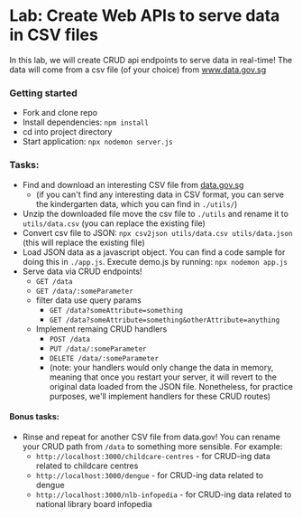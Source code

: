 # Lab: Create Web APIs to serve data in CSV files

In this lab, we will create CRUD api endpoints to serve data in real-time! The data will come from a csv file (of your choice) from www.data.gov.sg

### Getting started
- Fork and clone repo
- Install dependencies: `npm install`
- cd into project directory
- Start application: `npx nodemon server.js`

### Tasks:

- Find and download an interesting CSV file from [data.gov.sg](https://data.gov.sg/dataset?groups=society)
  - (if you can't find any interesting data in CSV format, you can serve the kindergarten data, which you can find in `./utils/`)
- Unzip the downloaded file move the csv file to `./utils` and rename it to `utils/data.csv` (you can replace the existing file)
- Convert csv file to JSON: `npx csv2json utils/data.csv utils/data.json` (this will replace the existing file)
- Load JSON data as a javascript object. You can find a code sample for doing this in `./app.js`. Execute demo.js by running: `npx nodemon app.js`
- Serve data via CRUD endpoints!
  - `GET /data`
  - `GET /data/:someParameter`
  - filter data use query params
    - `GET /data?someAttribute=something`
    - `GET /data?someAttribute=something&otherAttribute=anything`
  - Implement remaing CRUD handlers
    - `POST /data`
    - `PUT /data/:someParameter`
    - `DELETE /data/:someParameter`
    - (note: your handlers would only change the data in memory, meaning that once you restart your server, it will revert to the original data loaded from the JSON file. Nonetheless, for practice purposes, we'll implement handlers for these CRUD routes)

#### Bonus tasks:
- Rinse and repeat for another CSV file from data.gov! You can rename your CRUD path from `/data` to something more sensible. For example:
  - `http://localhost:3000/childcare-centres` - for CRUD-ing data related to childcare centres
  - `http://localhost:3000/dengue` - for CRUD-ing data related to dengue
  - `http://localhost:3000/nlb-infopedia` - for CRUD-ing data related to national library board infopedia

